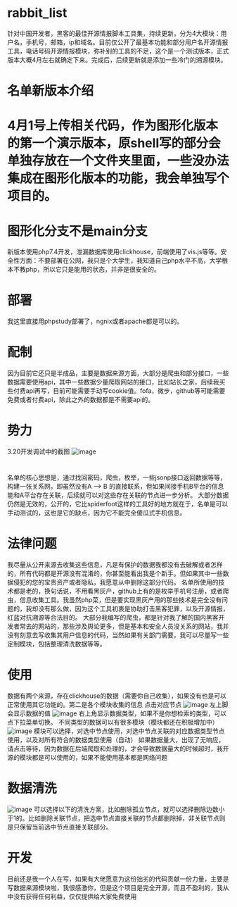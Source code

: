 # rabbit_list
针对中国开发者，黑客的最佳开源情报脚本工具集，持续更新，分为4大模块：用户名，手机号，邮箱，ip和域名。目前仅公开了最基本功能和部分用户名开源情报工具，电话号码开源情报模块，弥补别的工具的不足，这个是一个测试版本，正式版本大概4月左右就确定下来。完成后，后续更新就是添加一些冷门的溯源模块。
# 名单新版本介绍
# 4月1号上传相关代码，作为图形化版本的第一个演示版本，原shell写的部分会单独存放在一个文件夹里面，一些没办法集成在图形化版本的功能，我会单独写个项目的。
# 图形化分支不是main分支

新版本使用php7.4开发，泄漏数据库使用clickhouse，前端使用了vis.js等等。安全性方面：不要部署在公网，我只是个大学生，我知道自己php水平不高，大学根本不教php，所以它只是能用的状态，并非是很安全的。
# 部署 
我这里直接用phpstudy部署了，ngnix或者apache都是可以的。
# 配制
因为目前它还只是半成品，主要是数据来源方面，大部分是爬虫和部分接口，一些数据需要使用api，其中一些数据少量爬取网站的接口，比如站长之家，后续我买些付费api再写，目前可能需要手动写cookie值。fofa，微步，github等可能需要免费或者付费api，除此之外的数据都是不需要api的。
# 势力
3.20开发调试中的截图
![image](https://user-images.githubusercontent.com/43908812/226260714-21ebbef9-11d3-46c8-901b-ff2576a16904.png)
#
名单的核心思想是，通过找回密码，爬虫，枚举，一些jsonp接口返回数据等等，构建一张关系网，即虽然没有A --> B 的直接联系，但如果间接手机B平台的信息能和A平台存在关联，后续就可以对这些存在关联的节点进一步分析。
大部分数据仍然是无效的，公开的，它比spiderfoot这样的工具好的地方就在于，名单是可以手动测试的，这也是它的缺点，因为它不能完全傻瓜式手机信息。
# 法律问题
我尽量从公开来源去收集这些信息，凡是有保护的数据我都没有去破解或者怎样的，所有代码都是开源没有混淆的，你甚至能看出我是个新手。但如果其中一些数据侵犯的您的宝贵资产或者隐私，我愿意从中删除这部分代码。
名单所使用的技术都是老的，换句话说，不用看黑灰产，github上有的是枚举手机号注册，或者爬虫，信息收集工具。我虽然php菜，但是要实现黑灰产用的那些技术是完全没有问题的，我却没有那么做，因为这个工具初衷是协助打击黑客犯罪，以及开源情报，红蓝对抗溯源等合法目的。
大部分我编写的爬虫，都是针对我了解的国内黑客开发者常去的网站的，那些涉及舆论更多，但是基本和安全人员没关系的网站，我并没有刻意去写收集其用户信息的代码，当然如果有关部门需要，我可以尽量写一些定制模块，包括整理清洗数据等等。
# 使用
数据有两个来源，存在clickhouse的数据（需要你自己收集），如果没有也是可以正常使用其它功能的。第二是各个模块收集的信息
点击对应节点
![image](https://user-images.githubusercontent.com/43908812/226262125-42370b34-eb59-4c09-9fe7-932285739418.png)
左上脚会显示数据的值
![image](https://user-images.githubusercontent.com/43908812/226262273-12992ea4-629e-4f37-a32f-c04180eaafaa.png)
右上角显示数据类型，如果不是你想检索的类型，可以点下拉菜单切换。
不同类型的数据可以有很多模块（模块都还在积极增加中）
![image](https://user-images.githubusercontent.com/43908812/226262464-f5881c1f-42b1-47f0-872c-5e9ac8c268b2.png)
模块可以选择，对选中节点使用，对选中节点关联的对应数据类型节点使用，以及对所有符合的数据类型使用（自动）
如果数据量大，出现了无响应，请点击等待，因为数据在后端爬取和处理的，才会导致数据量大的时候超时，我开源的模块都是可以使用的，如果不能使用基本都是网络问题
# 数据清洗
![image](https://user-images.githubusercontent.com/43908812/226262857-60476fac-c4e7-44fb-ba7e-8513a90d8ec4.png)
可以选择以下的清洗方案，比如删除孤立节点，就可以选择删除边数小于1的。比如删除关联节点，把选中节点直接关联的节点都删除掉，非关联节点则是只保留当前选中节点直接关联部分。
# 开发
目前还是我一个人在写，如果有大佬愿意为这份拙劣的代码贡献一份力量，主要是写数据来源模块啦，我很感激你，但是这个项目是完全开源，而且不盈利的，我从中没有获得任何利益，仅仅提供给大家免费使用
